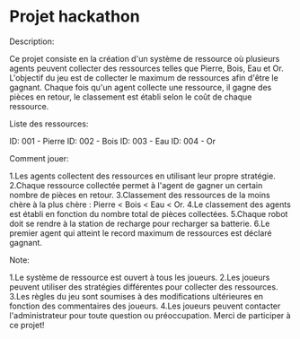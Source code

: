 # Projet hackathon

Description:

Ce projet consiste en la création d'un système de ressource où plusieurs agents peuvent collecter des ressources telles que Pierre, Bois, Eau et Or. L'objectif du jeu est de collecter le maximum de ressources afin d'être le gagnant. Chaque fois qu'un agent collecte une ressource, il gagne des pièces en retour, le classement est établi selon le coût de chaque ressource.

Liste des ressources:

ID: 001 - Pierre
ID: 002 - Bois
ID: 003 - Eau
ID: 004 - Or

Comment jouer:

1.Les agents collectent des ressources en utilisant leur propre stratégie.
2.Chaque ressource collectée permet à l'agent de gagner un certain nombre de pièces en retour.
3.Classement des ressources de la moins chère à la plus chère : Pierre < Bois < Eau < Or.
4.Le classement des agents est établi en fonction du nombre total de pièces collectées.
5.Chaque robot doit se rendre à la station de recharge pour recharger sa batterie.
6.Le premier agent qui atteint le record maximum de ressources est déclaré gagnant.


Note:

1.Le système de ressource est ouvert à tous les joueurs.
2.Les joueurs peuvent utiliser des stratégies différentes pour collecter des ressources.
3.Les règles du jeu sont soumises à des modifications ultérieures en fonction des commentaires des joueurs.
4.Les joueurs peuvent contacter l'administrateur pour toute question ou préoccupation.
Merci de participer à ce projet!

